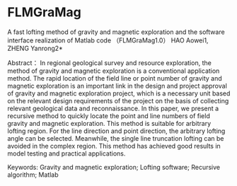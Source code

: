 # FLMGraMag
A fast lofting method of gravity and magnetic exploration and the software interface realization of Matlab code （FLMGraMag1.0）
  HAO Aowei1, ZHENG Yanrong2*

Abstract： In regional geological survey and resource exploration, the method of gravity and magnetic exploration is a conventional application method. The rapid location of the field line or point number of gravity and magnetic exploration is an important link in the design and project approval of gravity and magnetic exploration project, which is a necessary unit based on the relevant design requirements of the project on the basis of collecting relevant geological data and reconnaissance. In this paper, we present a recursive method to quickly locate the point and line numbers of field gravity and magnetic exploration. This method is suitable for arbitrary lofting region. For the line direction and point direction, the arbitrary lofting angle can be selected. Meanwhile, the single line truncation lofting can be avoided in the complex region. This method has achieved good results in model testing and practical applications.


Keywords: Gravity and magnetic exploration; Lofting software; Recursive algorithm; Matlab


